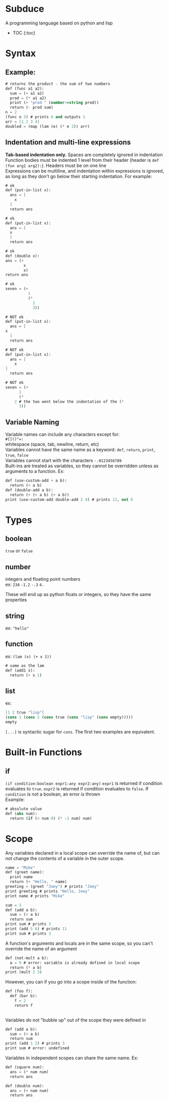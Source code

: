 # Subduce
A programming language based on python and lisp
* TOC
{:toc}
# Syntax
## Example:
```scheme
# returns the product - the sum of two numbers
def (func a1 a2):
  sum = (+ a1 a2)
  prod = (* a1 a2)
  print (+ "prod " (number->string prod))
  return (- prod sum)
n = 2
(func n 3) # prints 6 and outputs 1
arr = [1 2 3 4]
doubled = (map (lam (e) (* e 2)) arr)
```
## Indentation and multi-line expressions
**Tab-based indentation only.** Spaces are completely ignored in indentation  
Function bodies must be indented 1 level from their header (header is `def (fun arg1 arg2):`). Headers must be on one line  
Expressions can be multiline, and indentation within expressions is ignored, as long as they don't go below their starting indentation. For example:  
```scheme
# ok
def (put-in-list x):
  ans = [
    x
  ]
  return ans
```
```scheme
# ok
def (put-in-list x):
  ans = [
  x
  ]
  return ans
```
```scheme
# ok
def (double x):
ans = (+
        x
        x)
return ans
```
```scheme
# ok
seven = (+
          1
          (*
            2
            3))
```
```scheme
# NOT ok
def (put-in-list x):
  ans = [
x
  ]
  return ans
```
```scheme
# NOT ok
def (put-in-list x):
  ans = [
    x
]
  return ans
```
```scheme
# NOT ok
seven = (+
      1
      (*
    2 # the two went below the indentation of the (* 
      3))
```
## Variable Naming
Variable names can include any characters except for:    
`#[]()"=:`  
whitespace (space, tab, newline, return, etc)  
Variables cannot have the same name as a keyword: `def`, `return`, `print`, `true`, `false`  
Variables cannot start with the characters `-.0123456789`  
Built-ins are treated as variables, so they cannot be overridden unless as arguments to a function. Ex:  
```scheme
def (use-custom-add + a b):
  return (+ a b)
def (double-add a b):
  return (+ (+ a b) (+ a b))
print (use-custom-add double-add 2 4) # prints 12, not 6
```
# Types
## boolean
`true` or `false`
## number
integers and floating point numbers  
ex: `234` `-1.2` `-.3` `4.`  
  
These will end up as python floats or integers, so they have the same properties
## string
ex: `"hello"`
## function
ex: `(lam (x) (+ x 1))`  
```scheme
# same as the lam
def (add1 x):
  return (+ x 1)
```
## list
ex:  
```scheme
[1 2 true "lisp"]
(cons 1 (cons 2 (cons true (cons "lisp" (cons empty)))))
empty
```
`[...]` is syntactic sugar for `cons`. The first two examples are equivalent.
# Built-in Functions
## if
`(if condition:boolean expr1:any expr2:any)`
`expr1` is returned if condition evaluates to `true`. `expr2` is returned if condition evaluates to `false`. If `condition` is not a boolean, an error is thrown  
Example:  
```scheme
# absolute value
def (abs num):
  return (if (< num 0) (* -1 num) num)
```
# Scope
Any variables declared in a local scope can override the name of, but can not change the contents of a variable in the outer scope.  
```scheme
name = "Mike"
def (greet name):
  print name
  return (+ "Hello, " name)
greeting = (greet "Joey") # prints "Joey" 
print greeting # prints "Hello, Joey"
print name # prints "Mike"
```
```scheme
sum = 3
def (add a b):
  sum = (+ a b)
  return sum
print sum # prints 3
print (add 5 6) # prints 11
print sum # prints 3
```  
A function's arguments and locals are in the same scope, so you can't override the name of an argument
```scheme
def (not-mult a b):
  a = 9 # error: variable is already defined in local scope
  return (* a b)
print (mult 2 3)
```  
However, you can if you go into a scope inside of the function:  
```scheme
def (foo f):
  def (bar b):
    f = 2
    return f
  
```  
Variables do not "bubble up" out of the scope they were defined in  
```scheme
def (add a b):
  sum = (+ a b)
  return sum
print (add 1 2) # prints 3
print sum # error: undefined
```  
Variables in independent scopes can share the same name. Ex:  
```scheme
def (square num):
  ans = (* num num)
  return ans

def (double num):
  ans = (+ num num)
  return ans
```

